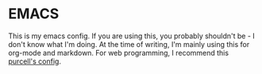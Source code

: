 # EMACS

This is my emacs config. If you are using this, you probably shouldn't be - I don't know what I'm doing. At the time of writing, I'm mainly using this for org-mode and markdown. For web programming, I recommend this [purcell's config](https://github.com/purcell/emacs.d).
